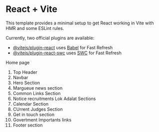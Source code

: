 # React + Vite

This template provides a minimal setup to get React working in Vite with HMR and some ESLint rules.

Currently, two official plugins are available:

- [@vitejs/plugin-react](https://github.com/vitejs/vite-plugin-react/blob/main/packages/plugin-react/README.md) uses [Babel](https://babeljs.io/) for Fast Refresh
- [@vitejs/plugin-react-swc](https://github.com/vitejs/vite-plugin-react-swc) uses [SWC](https://swc.rs/) for Fast Refresh

<!-- to do list -->

Home page

1. Top Header
2. Navbar
3. Hero Section
4. Margueue news section
5. Common Links Section
6. Notice recruitments Lok Adalat Sections
7. Calendar Section
8. CUrrent Judges Section
9. Get in touch section
10. Govertment Importants links
11. Footer section
